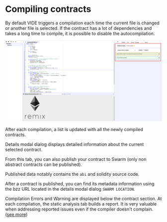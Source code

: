 Compiling contracts
===================

By default VIDE triggers a compilation each time the current file is
changed or another file is selected. If the contract has a lot of
dependencies and takes a long time to compile, it is possible to disable
the autocompilation.

![image](images/VIDE_compiletab.png)

After each compilation, a list is updated with all the newly compiled
contracts.

Details modal dialog displays detailed information about the current
selected contract.

From this tab, you can also publish your contract to Swarm (only non
abstract contracts can be published).

Published data notably contains the `abi` and solidity source code.

After a contract is published, you can find its metadata information
using the bzz URL located in the details modal dialog `SWARM LOCATION`.

Compilation Errors and Warning are displayed below the contract section.
At each compilation, the static analysis tab builds a report. It is very
valuable when addressing reported issues even if the compiler doesn't
complain. ([see more](http://vide.readthedocs.io/en/latest/analysis_tab.html))
